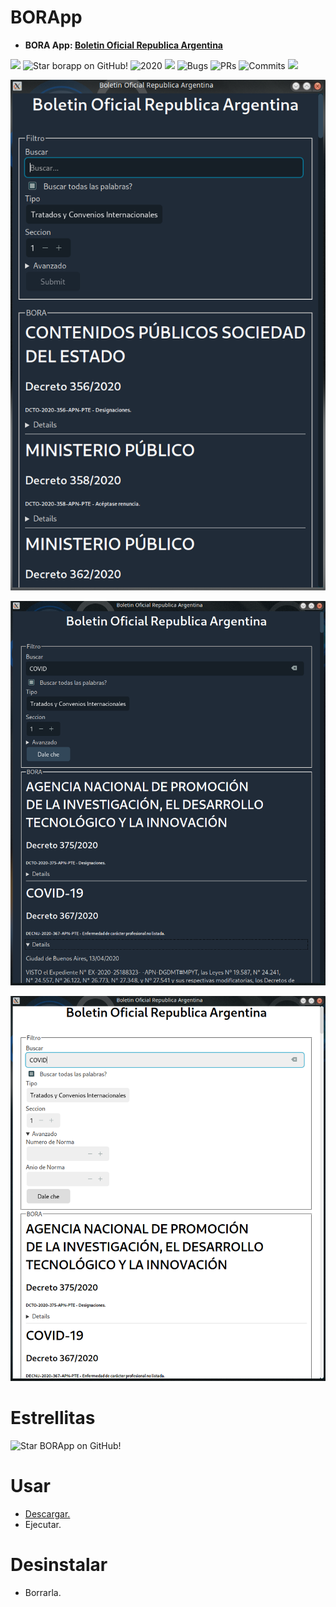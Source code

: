 # BORApp

- **BORA App: [Boletin Oficial Republica Argentina](https://www.boletinoficial.gob.ar)**

![](https://img.shields.io/github/languages/top/juancarlospaco/borapp?style=for-the-badge)
![](https://img.shields.io/github/stars/juancarlospaco/borapp?style=for-the-badge "Star borapp on GitHub!")
![](https://img.shields.io/maintenance/yes/2020?style=for-the-badge "2020")
![](https://img.shields.io/github/languages/code-size/juancarlospaco/borapp?style=for-the-badge)
![](https://img.shields.io/github/issues-raw/juancarlospaco/borapp?style=for-the-badge "Bugs")
![](https://img.shields.io/github/issues-pr-raw/juancarlospaco/borapp?style=for-the-badge "PRs")
![](https://img.shields.io/github/last-commit/juancarlospaco/borapp?style=for-the-badge "Commits")
![](https://github.com/juancarlospaco/borapp/workflows/Build/badge.svg?branch=master)


![](https://raw.githubusercontent.com/juancarlospaco/borapp/master/borapp.png)


![](https://raw.githubusercontent.com/juancarlospaco/borapp/master/borapp2.png)


![](https://raw.githubusercontent.com/juancarlospaco/borapp/master/borapp3.png)


# Estrellitas

![](https://starchart.cc/juancarlospaco/borapp.svg "Star BORApp on GitHub!")


# Usar

- [Descargar.](https://github.com/juancarlospaco/borapp/releases)
- Ejecutar.


# Desinstalar

- Borrarla.
